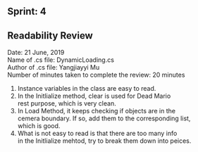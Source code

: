 ## Sprint: 4
## Readability Review 
Date: 21 June, 2019  
Name of .cs file: DynamicLoading.cs  
Author of .cs file: Yangjiayyi Mu  
Number of minutes taken to complete the review: 20 minutes  
1. Instance variables in the class are easy to read.   
2. In the Initlialize method, clear is used for Dead Mario  
rest purpose, which is very clean.  
3. In Load Method, it keeps checking if objects are in the  
cemera boundary. If so, add them to the corresponding list,  
which is good. 
4. What is not easy to read is that there are too many info  
in the Initlialize mehtod, try to break them down into peices.  